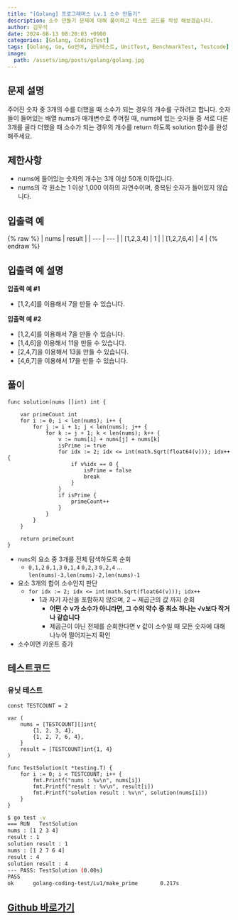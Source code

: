 ```yaml
---
title: "[Golang] 프로그래머스 Lv.1 소수 만들기"
description: 소수 만들기 문제에 대해 풀이하고 테스트 코드를 작성 해보겠습니다.
author: 김우석
date: 2024-08-13 08:20:03 +0900
categories: [Golang, CodingTest]
tags: [Golang, Go, Go언어, 코딩테스트, UnitTest, BenchmarkTest, Testcode]
image:
  path: /assets/img/posts/golang/golang.jpg
---
```


## 문제 설명
주어진 숫자 중 3개의 수를 더했을 때 소수가 되는 경우의 개수를 구하려고 합니다. 숫자들이 들어있는 배열 nums가 매개변수로 주어질 때, nums에 있는 숫자들 중 서로 다른 3개를 골라 더했을 때 소수가 되는 경우의 개수를 return 하도록 solution 함수를 완성해주세요.


## 제한사항
- nums에 들어있는 숫자의 개수는 3개 이상 50개 이하입니다.
- nums의 각 원소는 1 이상 1,000 이하의 자연수이며, 중복된 숫자가 들어있지 않습니다.


## 입출력 예
{% raw %}
| nums | result |
| --- | --- |
| \[1,2,3,4\] | 1 |
| \[1,2,7,6,4\] | 4 |
{% endraw %}


## 입출력 예 설명
**입출력 예 #1**

- [1,2,4]를 이용해서 7을 만들 수 있습니다.


**입출력 예 #2**

- [1,2,4]를 이용해서 7을 만들 수 있습니다.
- [1,4,6]을 이용해서 11을 만들 수 있습니다.
- [2,4,7]을 이용해서 13을 만들 수 있습니다.
- [4,6,7]을 이용해서 17을 만들 수 있습니다.


## 풀이 
```golang
func solution(nums []int) int {

	var primeCount int
	for i := 0; i < len(nums); i++ {
		for j := i + 1; j < len(nums); j++ {
			for k := j + 1; k < len(nums); k++ {
				v := nums[i] + nums[j] + nums[k]
				isPrime := true
				for idx := 2; idx <= int(math.Sqrt(float64(v))); idx++ {
					if v%idx == 0 {
						isPrime = false
						break
					}
				}
				if isPrime {
					primeCount++
				}
			}
		}
	}

	return primeCount
}
```
- `nums`의 요소 중 3개를 전체 탐색하도록 순회
	- `0,1,2` `0,1,3` `0,1,4` `0,2,3` `0,2,4` ... `len(nums)-3,len(nums)-2,len(nums)-1`
- 요소 3개의 합이 소수인지 판단
	- `for idx := 2; idx <= int(math.Sqrt(float64(v))); idx++ `
		- 1과 자기 자신을 포함하지 않으며, 2 ~ 제곱근의 값 까지 순회
			- **어떤 수 v가 소수가 아니라면, 그 수의 약수 중 최소 하나는 √v보다 작거나 같습니다**
			- 제곱근이 아닌 전체를 순회한다면 v 값이 소수일 때 모든 숫자에 대해 나누어 떨어지는지 확인
- 소수이면 카운트 증가


## 테스트코드
### 유닛 테스트
```golang
const TESTCOUNT = 2

var (
	nums = [TESTCOUNT][]int{
		{1, 2, 3, 4},
		{1, 2, 7, 6, 4},
	}
	result = [TESTCOUNT]int{1, 4}
)

func TestSolution(t *testing.T) {
	for i := 0; i < TESTCOUNT; i++ {
		fmt.Printf("nums : %v\n", nums[i])
		fmt.Printf("result : %v\n", result[i])
		fmt.Printf("solution result : %v\n", solution(nums[i]))
	}
}
```

```bash
$ go test -v
=== RUN   TestSolution
nums : [1 2 3 4]
result : 1
solution result : 1
nums : [1 2 7 6 4]
result : 4
solution result : 4
--- PASS: TestSolution (0.00s)
PASS
ok      golang-coding-test/Lv1/make_prime       0.217s
```

## [Github 바로가기](https://github.com/kr-goos/golang-coding-test/tree/master/programmers/Lv1/make_prime)